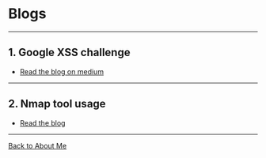 # Blogs

---
## 1. Google XSS challenge
- [Read the blog on medium](https://medium.com/@harsh153/google-xss-game-challenge-337cacd9d49a)

---

## 2. Nmap tool usage
- [Read the blog](./posts/nmap.md)

---

[Back to About Me](./)